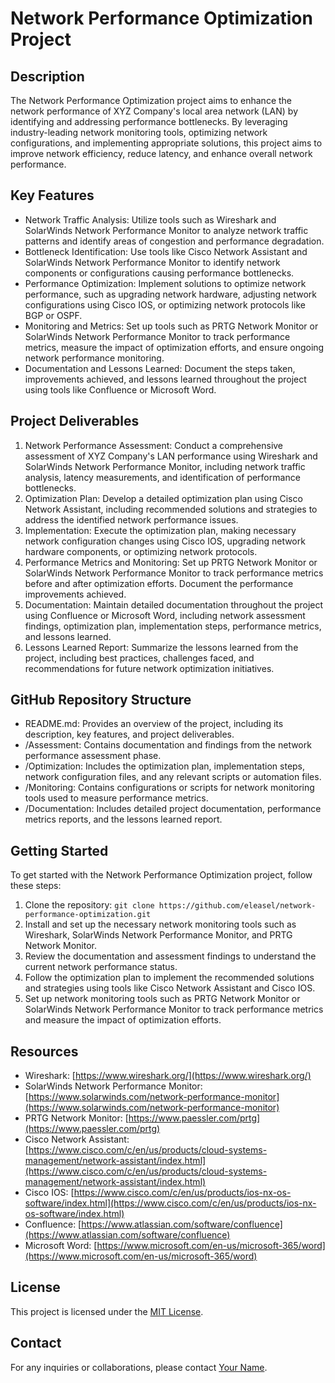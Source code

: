 # Network Performance Optimization Project

## Description

The Network Performance Optimization project aims to enhance the network performance of XYZ Company's local area network (LAN) by identifying and addressing performance bottlenecks. By leveraging industry-leading network monitoring tools, optimizing network configurations, and implementing appropriate solutions, this project aims to improve network efficiency, reduce latency, and enhance overall network performance.

## Key Features

- Network Traffic Analysis: Utilize tools such as Wireshark and SolarWinds Network Performance Monitor to analyze network traffic patterns and identify areas of congestion and performance degradation.
- Bottleneck Identification: Use tools like Cisco Network Assistant and SolarWinds Network Performance Monitor to identify network components or configurations causing performance bottlenecks.
- Performance Optimization: Implement solutions to optimize network performance, such as upgrading network hardware, adjusting network configurations using Cisco IOS, or optimizing network protocols like BGP or OSPF.
- Monitoring and Metrics: Set up tools such as PRTG Network Monitor or SolarWinds Network Performance Monitor to track performance metrics, measure the impact of optimization efforts, and ensure ongoing network performance monitoring.
- Documentation and Lessons Learned: Document the steps taken, improvements achieved, and lessons learned throughout the project using tools like Confluence or Microsoft Word.

## Project Deliverables

1. Network Performance Assessment: Conduct a comprehensive assessment of XYZ Company's LAN performance using Wireshark and SolarWinds Network Performance Monitor, including network traffic analysis, latency measurements, and identification of performance bottlenecks.
2. Optimization Plan: Develop a detailed optimization plan using Cisco Network Assistant, including recommended solutions and strategies to address the identified network performance issues.
3. Implementation: Execute the optimization plan, making necessary network configuration changes using Cisco IOS, upgrading network hardware components, or optimizing network protocols.
4. Performance Metrics and Monitoring: Set up PRTG Network Monitor or SolarWinds Network Performance Monitor to track performance metrics before and after optimization efforts. Document the performance improvements achieved.
5. Documentation: Maintain detailed documentation throughout the project using Confluence or Microsoft Word, including network assessment findings, optimization plan, implementation steps, performance metrics, and lessons learned.
6. Lessons Learned Report: Summarize the lessons learned from the project, including best practices, challenges faced, and recommendations for future network optimization initiatives.

## GitHub Repository Structure

- README.md: Provides an overview of the project, including its description, key features, and project deliverables.
- /Assessment: Contains documentation and findings from the network performance assessment phase.
- /Optimization: Includes the optimization plan, implementation steps, network configuration files, and any relevant scripts or automation files.
- /Monitoring: Contains configurations or scripts for network monitoring tools used to measure performance metrics.
- /Documentation: Includes detailed project documentation, performance metrics reports, and the lessons learned report.

## Getting Started

To get started with the Network Performance Optimization project, follow these steps:

1. Clone the repository: `git clone https://github.com/eleasel/network-performance-optimization.git`
2. Install and set up the necessary network monitoring tools such as Wireshark, SolarWinds Network Performance Monitor, and PRTG Network Monitor.
3. Review the documentation and assessment findings to understand the current network performance status.
4. Follow the optimization plan to implement the recommended solutions and strategies using tools like Cisco Network Assistant and Cisco IOS.
5. Set up network monitoring tools such as PRTG Network Monitor or SolarWinds Network Performance Monitor to track performance metrics and measure the impact of optimization efforts.

## Resources

- Wireshark: [https://www.wireshark.org/](https://www.wireshark.org/)
- SolarWinds Network Performance Monitor: [https://www.solarwinds.com/network-performance-monitor](https://www.solarwinds.com/network-performance-monitor)
- PRTG Network Monitor: [https://www.paessler.com/prtg](https://www.paessler.com/prtg)
- Cisco Network Assistant: [https://www.cisco.com/c/en/us/products/cloud-systems-management/network-assistant/index.html](https://www.cisco.com/c/en/us/products/cloud-systems-management/network-assistant/index.html)
- Cisco IOS: [https://www.cisco.com/c/en/us/products/ios-nx-os-software/index.html](https://www.cisco.com/c/en/us/products/ios-nx-os-software/index.html)
- Confluence: [https://www.atlassian.com/software/confluence](https://www.atlassian.com/software/confluence)
- Microsoft Word: [https://www.microsoft.com/en-us/microsoft-365/word](https://www.microsoft.com/en-us/microsoft-365/word)

## License

This project is licensed under the [MIT License](LICENSE).

## Contact

For any inquiries or collaborations, please contact [Your Name](mailto:tamatey@eleasel.com).
